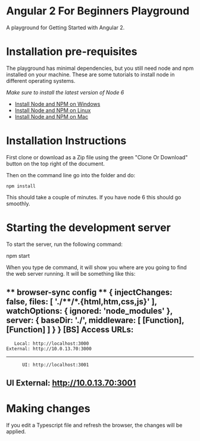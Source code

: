 # Angular 2 For Beginners Playground
A playground for Getting Started with Angular 2.

# Installation pre-requisites

The playground has minimal dependencies, but you still need node and npm installed on your machine. 
These are some tutorials to install node in different operating systems. 

*Make sure to install the latest version of Node 6*

- [Install Node and NPM on Windows](https://www.youtube.com/watch?v=8ODS6RM6x7g)
- [Install Node and NPM on Linux](https://www.youtube.com/watch?v=yUdHk-Dk_BY)
- [Install Node and NPM on Mac](https://www.youtube.com/watch?v=Imj8PgG3bZU)

# Installation Instructions

First clone or download as a Zip file using the green "Clone Or Download" button on the top right of the document.

Then on the command line go into the folder and do:

    npm install
    
This should take a couple of minutes. If you have node 6 this should go smoothly. 

# Starting the development server

To start the server, run the following command:

npm start

When you type de command, it will show you where are you going to find the web server running. It will be something like this:

** browser-sync config **
{ injectChanges: false,
  files: [ './**/*.{html,htm,css,js}' ],
  watchOptions: { ignored: 'node_modules' },
  server: { baseDir: './', middleware: [ [Function], [Function] ] } }
[BS] Access URLs:
 -----------------------------------
       Local: http://localhost:3000
    External: http://10.0.13.70:3000
 -----------------------------------
          UI: http://localhost:3001
 UI External: http://10.0.13.70:3001
 -----------------------------------

# Making changes

If you edit a Typescript file and refresh the browser, the changes will be applied.




